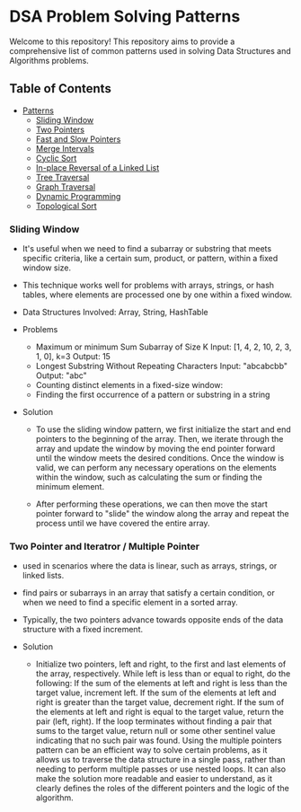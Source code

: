 # DSA Problem Solving Patterns

Welcome to this repository! This repository aims to provide a comprehensive list of common patterns used in solving Data Structures and Algorithms problems.

## Table of Contents

- [Patterns](#patterns)
  - [Sliding Window](#sliding-window)
  - [Two Pointers](#two-pointers)
  - [Fast and Slow Pointers](#fast-and-slow-pointers)
  - [Merge Intervals](#merge-intervals)
  - [Cyclic Sort](#cyclic-sort)
  - [In-place Reversal of a Linked List](#in-place-reversal-of-a-linked-list)
  - [Tree Traversal](#tree-traversal)
  - [Graph Traversal](#graph-traversal)
  - [Dynamic Programming](#dynamic-programming)
  - [Topological Sort](#topological-sort)




### Sliding Window

- It's useful when we need to find a subarray or substring that meets specific criteria, 
  like a certain sum, product, or pattern, within a fixed window size.

- This technique works well for problems with arrays, strings, or hash tables, where elements 
  are processed one by one within a fixed window.

- Data Structures Involved: Array, String, HashTable

- Problems
  - Maximum or minimum Sum Subarray of Size K
    Input: [1, 4, 2, 10, 2, 3, 1, 0], k=3
    Output: 15
  - Longest Substring Without Repeating Characters
    Input: "abcabcbb"
    Output: "abc"
  - Counting distinct elements in a fixed-size window:
  - Finding the first occurrence of a pattern or substring in a string


- Solution
  - To use the sliding window pattern, we first initialize the start and end pointers to the beginning of the array. 
    Then, we iterate through the array and update the window by moving the end pointer forward until the window meets the desired conditions. 
    Once the window is valid, we can perform any necessary operations on the elements within the window, such as calculating the sum or finding the minimum element.

  - After performing these operations, we can then move the start pointer forward to "slide" the window along the array and repeat 
    the process until we have covered the entire array.


### Two Pointer and Iteratror / Multiple Pointer
- used in scenarios where the data is linear, such as arrays, strings, or linked lists.
- find pairs or subarrays in an array that satisfy a certain condition, or when we need to find a specific
  element in a sorted array.
- Typically, the two pointers advance towards opposite ends of the data structure with a fixed increment.

- Solution
  - Initialize two pointers, left and right, to the first and last elements of the array, respectively.
    While left is less than or equal to right, do the following:
    If the sum of the elements at left and right is less than the target value, increment left.
    If the sum of the elements at left and right is greater than the target value, decrement right.
    If the sum of the elements at left and right is equal to the target value, return the pair (left, right).
    If the loop terminates without finding a pair that sums to the target value, return null or some other sentinel value indicating that no such pair was found. Using the multiple pointers pattern can be an efficient way to solve certain problems, as it allows us to traverse the data structure in a single pass, rather than needing to perform multiple passes or use nested loops. It can also make the solution more readable and easier to understand, as it clearly defines the roles of the different pointers and the logic of the algorithm.